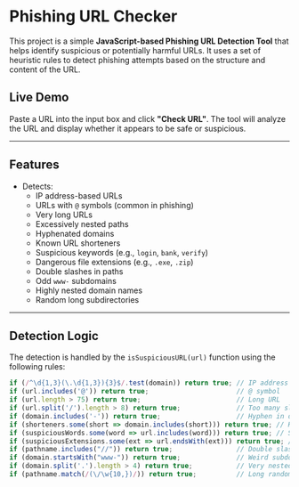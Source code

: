 # Phishing URL Checker

This project is a simple **JavaScript-based Phishing URL Detection Tool** that helps identify suspicious or potentially harmful URLs. It uses a set of heuristic rules to detect phishing attempts based on the structure and content of the URL.

## Live Demo

Paste a URL into the input box and click **"Check URL"**. The tool will analyze the URL and display whether it appears to be safe or suspicious.

---

## Features

- Detects:
  - IP address-based URLs
  - URLs with `@` symbols (common in phishing)
  - Very long URLs
  - Excessively nested paths
  - Hyphenated domains
  - Known URL shorteners
  - Suspicious keywords (e.g., `login`, `bank`, `verify`)
  - Dangerous file extensions (e.g., `.exe`, `.zip`)
  - Double slashes in paths
  - Odd `www-` subdomains
  - Highly nested domain names
  - Random long subdirectories

---

## Detection Logic

The detection is handled by the `isSuspiciousURL(url)` function using the following rules:

```javascript
if (/^\d{1,3}(\.\d{1,3}){3}$/.test(domain)) return true; // IP address
if (url.includes('@')) return true;                      // @ symbol
if (url.length > 75) return true;                        // Long URL
if (url.split('/').length > 8) return true;              // Too many slashes
if (domain.includes('-')) return true;                   // Hyphen in domain
if (shorteners.some(short => domain.includes(short))) return true; // Known shorteners
if (suspiciousWords.some(word => url.includes(word))) return true; // Suspicious keywords
if (suspiciousExtensions.some(ext => url.endsWith(ext))) return true; // Dangerous files
if (pathname.includes("//")) return true;                // Double slashes in path
if (domain.startsWith("www-")) return true;              // Weird subdomain
if (domain.split('.').length > 4) return true;           // Very nested domains
if (pathname.match(/(\/\w{10,})/)) return true;          // Long random folder names
